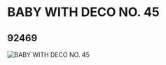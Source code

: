 # BABY WITH DECO NO. 45
## 92469
![BABY WITH DECO NO. 45](https://lc-www-live-s.legocdn.com/media/bricks/5/2/4594481.jpg)
